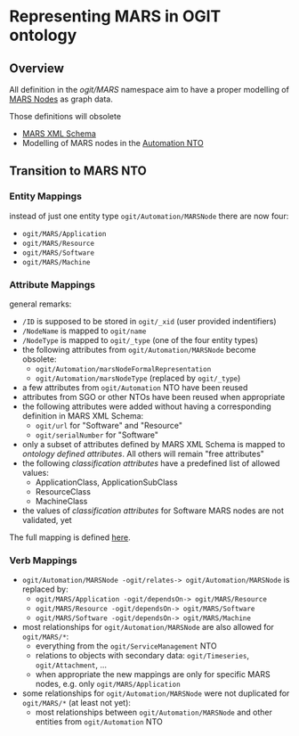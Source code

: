 # Representing MARS in OGIT ontology

## Overview

All definition in the _ogit/MARS_ namespace aim to have a proper modelling of
[MARS Nodes](https:///github.com/arago/MARS-Schema) as graph data.

Those definitions will obsolete

* [MARS XML Schema](https://github.com/arago/MARS-Schema/blob/master/schemas/MARSSchema2015.xsd)
* Modelling of MARS nodes in the [Automation NTO](../Automation/)


## Transition to MARS NTO

### Entity Mappings

instead of just one entity type `ogit/Automation/MARSNode` there are now four:

* `ogit/MARS/Application`
* `ogit/MARS/Resource`
* `ogit/MARS/Software`
* `ogit/MARS/Machine`

### Attribute Mappings

general remarks:

* `/ID` is supposed to be stored in `ogit/_xid` (user provided indentifiers)
* `/NodeName` is mapped to `ogit/name`
* `/NodeType` is mapped to `ogit/_type` (one of the four entity types)
* the following attributes from `ogit/Automation/MARSNode` become obsolete:
  * `ogit/Automation/marsNodeFormalRepresentation`
  * `ogit/Automation/marsNodeType` (replaced by `ogit/_type`)
* a few attributes from  `ogit/Automation` NTO have been reused
* attributes from SGO or other NTOs have been reused when appropriate
* the following attributes were added without having a corresponding definition in MARS XML Schema:
  * `ogit/url` for "Software" and "Resource"
  * `ogit/serialNumber` for "Software"
* only a subset of attributes defined by MARS XML Schema is mapped to _ontology defined attributes_. All others will remain "free attributes"
* the following _classification attributes_ have a predefined list of allowed values:
  * ApplicationClass, ApplicationSubClass
  * ResourceClass
  * MachineClass
* the values of _classification attributes_ for Software MARS nodes are not validated, yet

The full mapping is defined [here](AttributeMapping.md).

### Verb Mappings

* `ogit/Automation/MARSNode -ogit/relates-> ogit/Automation/MARSNode` is replaced by:
  * `ogit/MARS/Application -ogit/dependsOn-> ogit/MARS/Resource`
  * `ogit/MARS/Resource -ogit/dependsOn-> ogit/MARS/Software`
  * `ogit/MARS/Software -ogit/dependsOn-> ogit/MARS/Machine`
* most relationships for `ogit/Automation/MARSNode` are also allowed for `ogit/MARS/*`:
  * everything from the `ogit/ServiceManagement` NTO
  * relations to objects with secondary data: `ogit/Timeseries`, `ogit/Attachment`, ...
  * when appropriate the new mappings are only for specific MARS nodes, e.g. only `ogit/MARS/Application`
* some relationships for `ogit/Automation/MARSNode` were not duplicated for `ogit/MARS/*` (at least not yet):
  * most relationships between `ogit/Automation/MARSNode` and other entities from `ogit/Automation` NTO
